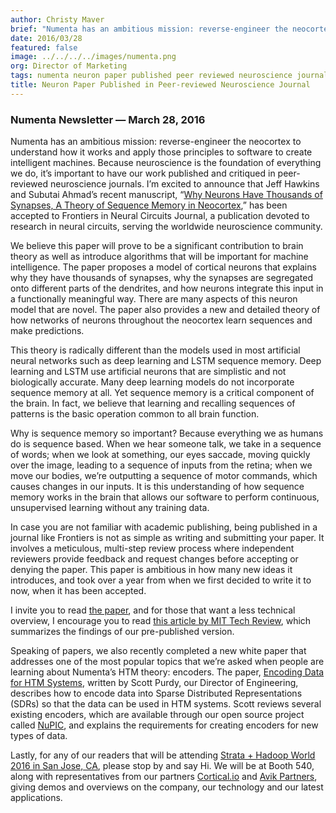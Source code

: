 ```yaml
---
author: Christy Maver
brief: "Numenta has an ambitious mission: reverse-engineer the neocortex to understand how it works and apply those principles to software to create intelligent machines.  Because neuroscience is the foundation of everything we do"
date: 2016/03/28
featured: false
image: ../../../../images/numenta.png
org: Director of Marketing
tags: numenta neuron paper published peer reviewed neuroscience journal frontiers neural circuits neurons have thousands synapses theory sequence memory
title: Neuron Paper Published in Peer-reviewed Neuroscience Journal
---
```


### Numenta Newsletter &mdash; March 28, 2016

Numenta has an ambitious mission: reverse-engineer the neocortex to understand
how it works and apply those principles to software to create intelligent
machines.  Because neuroscience is the foundation of everything we do, it’s
important to have our work published and critiqued in peer-reviewed neuroscience
journals.  I’m excited to announce that Jeff Hawkins and Subutai Ahmad’s recent
manuscript, “[Why Neurons Have Thousands of Synapses, A Theory of Sequence
Memory in Neocortex](http://journal.frontiersin.org/article/10.3389/fncir.2016.00023/abstract),”
has been accepted to Frontiers in Neural Circuits Journal, a publication devoted
to research in neural circuits, serving the worldwide neuroscience community.

We believe this paper will prove to be a significant contribution to brain
theory as well as introduce algorithms that will be important for machine
intelligence.  The paper proposes a model of cortical neurons that explains why
they have thousands of synapses, why the synapses are segregated onto different
parts of the dendrites, and how neurons integrate this input in a functionally
meaningful way.  There are many aspects of this neuron model that are novel.
The paper also provides a new and detailed theory of how networks of neurons
throughout the neocortex learn sequences and make predictions.

This theory is radically different than the models used in most artificial
neural networks such as deep learning and LSTM sequence memory. Deep learning
and LSTM use artificial neurons that are simplistic and not biologically
accurate.  Many deep learning models do not incorporate sequence memory at all.
Yet sequence memory is a critical component of the brain.  In fact, we believe
that learning and recalling sequences of patterns is the basic operation common
to all brain function.

Why is sequence memory so important? Because everything we as humans do is
sequence based. When we hear someone talk, we take in a sequence of words; when
we look at something, our eyes saccade, moving quickly over the image, leading
to a sequence of inputs from the retina; when we move our bodies, we’re
outputting a sequence of motor commands, which causes changes in our inputs. It
is this understanding of how sequence memory works in the brain that allows our
software to perform continuous, unsupervised learning without any training data.

In case you are not familiar with academic publishing, being published in a
journal like Frontiers is not as simple as writing and submitting your paper.
It involves a meticulous, multi-step review process where independent reviewers
provide feedback and request changes before accepting or denying the paper.
This paper is ambitious in how many new ideas it introduces, and took over a
year from when we first decided to write it to now, when it has been accepted.

I invite you to read [the paper](http://journal.frontiersin.org/article/10.3389/fncir.2016.00023/abstract),
and for those that want a less technical overview, I encourage you to read
[this article by MIT Tech Review](https://www.technologyreview.com/s/543486/single-artificial-neuron-taught-to-recognize-hundreds-of-patterns/),
which summarizes the findings of our pre-published version.

Speaking of papers, we also recently completed a new white paper that addresses
one of the most popular topics that we’re asked when people are learning about
Numenta’s HTM theory: encoders.  The paper, [Encoding Data for HTM Systems](http://arxiv.org/abs/1602.05925),
written by Scott Purdy, our Director of Engineering, describes how to encode
data into Sparse Distributed Representations (SDRs) so that the data can be used
in HTM systems.  Scott reviews several existing encoders, which are available
through our open source project called [NuPIC](http://numenta.org), and explains
the requirements for creating encoders for new types of data.

Lastly, for any of our readers that will be attending [Strata + Hadoop World
2016 in San Jose, CA](/events/strata-hadoop-world-big-data-conference-2016.html),
please stop by and say Hi.  We will be at Booth 540, along with representatives
from our partners [Cortical.io](http://cortical.io) and
[Avik Partners](http://grokstream.com), giving demos and overviews on the
company, our technology and our latest applications.
